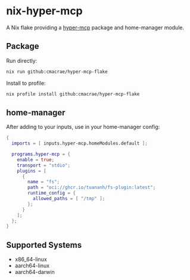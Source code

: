 # nix-hyper-mcp

A Nix flake providing a [hyper-mcp](https://github.com/tuananh/hyper-mcp) package and home-manager module.

## Package

Run directly:
```bash
nix run github:cmacrae/hyper-mcp-flake
```

Install to profile:
```bash
nix profile install github:cmacrae/hyper-mcp-flake
```

## home-manager

After adding to your inputs, use in your home-manager config:
```nix
{
  imports = [ inputs.hyper-mcp.homeModules.default ];

  programs.hyper-mcp = {
    enable = true;
    transport = "stdio";
    plugins = [
      {
        name = "fs";
        path = "oci://ghcr.io/tuananh/fs-plugin:latest";
        runtime_config = {
          allowed_paths = [ "/tmp" ];
        };
      }
    ];
  };
}
```

## Supported Systems

- x86_64-linux
- aarch64-linux
- aarch64-darwin
